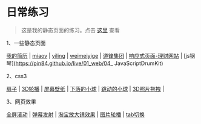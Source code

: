 # 日常练习

> 这是我的静态页面的练习。点击 [这里](https://pin84.github.io/live/) 查看

1、一些静态页面

 [我的简历](https://pin84.github.io/live/pin84)  |    [miaov](https://pin84.github.io/live/01_web/01_miaov)  |   [yiling](https://pin84.github.io/live/02_yiling)   |  [weimeiyige](https://pin84.github.io/live/03_weimeiyige)  |  [道锋集团](https://pin84.github.io/live/01_web/02_daofeng/) | [响应式页面-理财网站](https://pin84.github.io/live/01_web/03_ResponsiveWeb) | [js钢琴](https://pin84.github.io/live/01_web/04_ JavaScriptDrumKit)

2、css3

[扇子](https://pin84.github.io/live/05_css3/01_folding)  |  [3D轮播](https://pin84.github.io/live/05_css3/02_showPage)  |  [屏幕壁纸](https://pin84.github.io/live/05_css3/03_wallPage)   |    [下落的小球](https://pin84.github.io/live/06_canvas/01_ball)    |  [跳动的小球](https://pin84.github.io/live/06_canvas/02_jumpBall)  | [3D照片拖拽](https://pin84.github.io/live/05_css3/05_3dPictrues)  |

3、网页效果

[全屏滚动](https://pin84.github.io/live/12_fullPage)  |  [弹幕发射](https://pin84.github.io/live/11_danmu)  |  [淘宝放大镜效果](https://pin84.github.io/live/10_magnifier)  |  [图片轮播](https://pin84.github.io/live/06_slide/01)  | [tab切换](https://pin84.github.io/live/06_slide/03)
